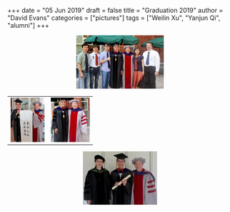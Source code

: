 +++
date = "05 Jun 2019"
draft = false
title = "Graduation 2019"
author = "David Evans"
categories = ["pictures"]
tags = ["Weilin Xu", "Yanjun Qi", "alumni"]
+++



<center>
<a href="/images/graduation2019/IMG_0171.jpg"><img src="/images/graduation2019/IMG_0171-2.jpg" height=120></a>
</center>

<table align="center" width="60%">
<tr>
<td>
<a href="/images/graduation2019/IMG_0116.jpg"><img src="/images/graduation2019/IMG_0116-2.jpg" height="100"></a>
</td>
<td>
<a href="/images/graduation2019/IMG-0175.jpg"><img src="/images/graduation2019/IMG_0175-2.jpg" height="100"></a>
</td>
</tr>
</table>

<center>
<a href="/images/graduation2019/IMG_0193.jpg"><img src="/images/graduation2019/IMG_0193-2.jpg" height=120></a>
</center>


